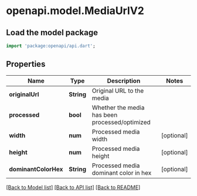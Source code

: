 # openapi.model.MediaUrlV2

## Load the model package
```dart
import 'package:openapi/api.dart';
```

## Properties
Name | Type | Description | Notes
------------ | ------------- | ------------- | -------------
**originalUrl** | **String** | Original URL to the media | 
**processed** | **bool** | Whether the media has been processed/optimized | 
**width** | **num** | Processed media width | [optional] 
**height** | **num** | Processed media height | [optional] 
**dominantColorHex** | **String** | Processed media dominant color in hex | [optional] 

[[Back to Model list]](../README.md#documentation-for-models) [[Back to API list]](../README.md#documentation-for-api-endpoints) [[Back to README]](../README.md)


